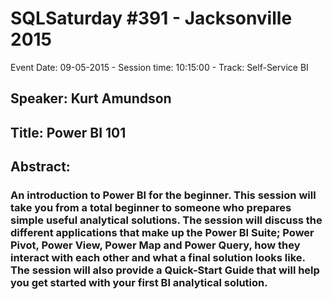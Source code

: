 # SQLSaturday #391 - Jacksonville 2015
Event Date: 09-05-2015 - Session time: 10:15:00 - Track: Self-Service BI
## Speaker: Kurt Amundson
## Title: Power BI 101
## Abstract:
### An introduction to Power BI for the beginner.  This session will take you from a total beginner to someone who prepares simple useful analytical solutions. The session will discuss the different applications that make up the Power BI Suite; Power Pivot, Power View, Power Map and Power Query, how they interact with each other and what a final solution looks like. The session will also provide a Quick-Start Guide that will help you get started with your first BI analytical solution. 

